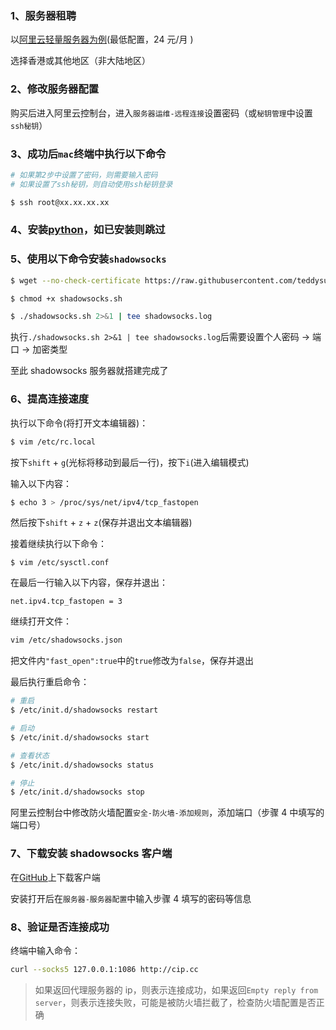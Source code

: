 ### 1、服务器租聘

以[阿里云轻量服务器为例](https://www.aliyun.com/product/swas?spm=5176.19720258.J_8058803260.33.44272c4aNrYAB2)(最低配置，24 元/月 )

选择香港或其他地区（非大陆地区）

### 2、修改服务器配置

购买后进入阿里云控制台，进入`服务器运维-远程连接`设置密码（或`秘钥管理`中设置`ssh秘钥`）

### 3、成功后`mac`终端中执行以下命令

```sh
# 如果第2步中设置了密码，则需要输入密码
# 如果设置了ssh秘钥，则自动使用ssh秘钥登录

$ ssh root@xx.xx.xx.xx
```

### 4、安装[python](https://www.linuxprobe.com/linux-python.html)，如已安装则跳过

### 5、使用以下命令安装`shadowsocks`

```sh
$ wget --no-check-certificate https://raw.githubusercontent.com/teddysun/shadowsocks_install/master/shadowsocks.sh

$ chmod +x shadowsocks.sh

$ ./shadowsocks.sh 2>&1 | tee shadowsocks.log
```

执行`./shadowsocks.sh 2>&1 | tee shadowsocks.log`后需要设置个人密码 -> 端口 -> 加密类型

至此 shadowsocks 服务器就搭建完成了

### 6、提高连接速度

执行以下命令(将打开文本编辑器)：

```sh
$ vim /etc/rc.local
```

按下<kbd>`shift`</kbd> + <kbd>`g`</kbd>(光标将移动到最后一行)，按下<kbd>`i`</kbd>(进入编辑模式)

输入以下内容：

```sh
$ echo 3 > /proc/sys/net/ipv4/tcp_fastopen
```

然后按下<kbd>`shift`</kbd> + <kbd>`z`</kbd> + <kbd>`z`</kbd>(保存并退出文本编辑器)

接着继续执行以下命令：

```
$ vim /etc/sysctl.conf
```

在最后一行输入以下内容，保存并退出：

```
net.ipv4.tcp_fastopen = 3
```

继续打开文件：

```sh
vim /etc/shadowsocks.json
```

把文件内`"fast_open":true`中的`true`修改为`false`，保存并退出

最后执行重启命令：

```sh
# 重启
$ /etc/init.d/shadowsocks restart

# 启动
$ /etc/init.d/shadowsocks start

# 查看状态
$ /etc/init.d/shadowsocks status

# 停止
$ /etc/init.d/shadowsocks stop
```

阿里云控制台中修改防火墙配置`安全-防火墙-添加规则`，添加端口（步骤 4 中填写的端口号）

### 7、下载安装 shadowsocks 客户端

在[GitHub](https://github.com/shadowsocks/ShadowsocksX-NG/releases)上下载客户端

安装打开后在`服务器-服务器配置`中输入步骤 4 填写的密码等信息

### 8、验证是否连接成功
终端中输入命令：

```sh
curl --socks5 127.0.0.1:1086 http://cip.cc
```

> 如果返回代理服务器的 ip，则表示连接成功，如果返回`Empty reply from server`，则表示连接失败，可能是被防火墙拦截了，检查防火墙配置是否正确
